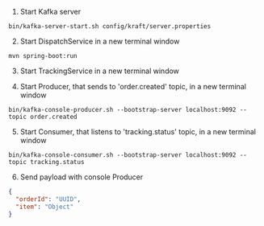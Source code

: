 1. Start Kafka server
```shell
bin/kafka-server-start.sh config/kraft/server.properties
```
2. Start DispatchService in a new terminal window
```shell
mvn spring-boot:run
```
3. Start TrackingService in a new terminal window

4. Start Producer, that sends to 'order.created' topic, in a new terminal window
```shell
bin/kafka-console-producer.sh --bootstrap-server localhost:9092 --topic order.created
```
5. Start Consumer, that listens to 'tracking.status' topic, in a new terminal window
```shell
bin/kafka-console-consumer.sh --bootstrap-server localhost:9092 --topic tracking.status
```
6. Send payload with console Producer
```json
{
  "orderId": "UUID",
  "item": "Object"
}
```
